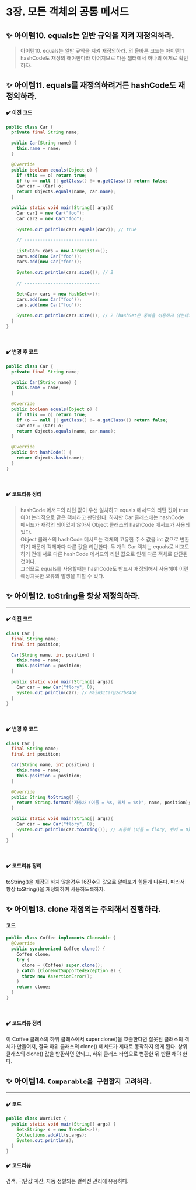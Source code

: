 # 3장. 모든 객체의 공통 메서드

## ✨ 아이템10. equals는 일반 규약을 지켜 재정의하라.
> 아이템10. equals는 일반 규약을 지켜 재정의하라. 의 올바른 코드는 아이템11 hashCode도 재정의 해야한다와 이어지므로 다음 챕터에서 하나의 예제로 확인하자.

## ✨ 아이템11. equals를 재정의하려거든 hashCode도 재정의하라.
#### ✔️ 이전 코드
```java
public class Car {
  private final String name;

  public Car(String name) {
    this.name = name;
  }

  @Override
  public boolean equals(Object o) {
    if (this == o) return true;
    if (o == null || getClass() != o.getClass()) return false;
    Car car = (Car) o;
    return Objects.equals(name, car.name);
  }

  public static void main(String[] args){
    Car car1 = new Car("foo");
    Car car2 = new Car("foo");
    
    System.out.println(car1.equals(car2)); // true

    // ----------------------------
    
    List<Car> cars = new ArrayList<>();
    cars.add(new Car("foo"));
    cars.add(new Car("foo"));

    System.out.println(cars.size()); // 2
    
    // -----------------------------
    
    Set<Car> cars = new HashSet<>();
    cars.add(new Car("foo"));
    cars.add(new Car("foo"));

    System.out.println(cars.size()); // 2 (hashSet은 중복을 허용하지 않는데도 2가나옴)
  }
}
```

<br>

#### ✔️ 변경 후 코드
```java
public class Car {
  private final String name;

  public Car(String name) {
    this.name = name;
  }

  @Override
  public boolean equals(Object o) {
    if (this == o) return true;
    if (o == null || getClass() != o.getClass()) return false;
    Car car = (Car) o;
    return Objects.equals(name, car.name);
  }

  @Override
  public int hashCode() {
    return Objects.hash(name);
  }
}
```
<br>

#### ✔️ 코드리뷰 정리
> hashCode 메서드의 리턴 값이 우선 일치하고 equals 메서드의 리턴 값이 true여야 논리적으로 같은 객체라고 판단한다.
하지만 Car 클래스에는 hashCode 메서드가 재정의 되어있지 않아서 Object 클래스의 hashCode 메서드가 사용되었다.  
> Object 클래스의 hashCode 메서드는 객체의 고유한 주소 값을 int 값으로 변환하기 때문에 객체마다 다른 값을 리턴한다. 두 개의 Car 객체는 equals로 비교도 하기 전에 서로 다른 hashCode 메서드의 리턴 값으로 인해 다른 객체로 판단된 것이다.  
> 그러므로 equals를 사용할때는 hashCode도 반드시 재정의해서 사용해야 이런 예상치못한 오류의 발생을 피할 수 있다.

## ✨ 아이템12. toString을 항상 재정의하라.
***
#### ✔️ 이전 코드
```java
class Car {
  final String name;
  final int position;

  Car(String name, int position) {
    this.name = name;
    this.position = position;
  }

  public static void main(String[] args){
    Car car = new Car("flory", 0);
    System.out.println(car); // Main$1Car@2c7b84de
  }
}
```
<br>

#### ✔️ 변경 후 코드
```java
class Car {
  final String name;
  final int position;

  Car(String name, int position) {
    this.name = name;
    this.position = position;
  }

  @Override
  public String toString() {
    return String.format("자동차 (이름 = %s, 위치 = %s)", name, position);
  }

  public static void main(String[] args){
    Car car = new Car("flory", 0);
    System.out.println(car.toString()); // 자동차 (이름 = flory, 위치 = 0)
  }
}
```
<br>

#### ✔️ 코드리뷰 정리
toString()을 재정의 하지 않을경우 16진수의 값으로 알아보기 힘들게 나온다. 따라서 항상 toString()을 재정의하여 사용하도록하자.


## ✨ 아이템13. clone 재정의는 주의해서 진행하라.

#### 코드
```java
public class Coffee implements Cloneable {
  @Override
  public synchronized Coffee clone() {
    Coffee clone;
    try {
      clone = (Coffee) super.clone();
    } catch (CloneNotSupportedException e) {
      throw new AssertionError();
    }
    return clone;
  }
}
```
<br>

#### ✔️ 코드리뷰 정리
이 Coffee 클래스의 하위 클래스에서 super.clone()을 호출한다면 잘못된 클래스의 객체가 만들어져, 결국 하위 클래스의 clone() 메서드가 제대로 동작하지 않게 된다.
상위 클래스의 clone() 값을 반환하면 안되고, 하위 클래스 타입으로 변환한 뒤 반환 해야 한다.


## ✨ 아이템14. `Comparable을 구현할지 고려하라.`
***
#### ✔️ 코드
```java
public class WordList {
  public static void main(String[] args) {
    Set<String> s = new TreeSet<>();
    Collections.addAll(s,args);
    System.out.println(s);
  }
}
```

#### ✔️ 코드리뷰
검색, 극단값 계산, 자동 정렬되는 컬렉션 관리에 유용하다.

